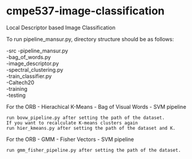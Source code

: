 # cmpe537-image-classification
Local Descriptor based Image Classification

To run pipeline_mansur.py, directory structure should be as follows:

-src
  -pipeline_mansur.py  
  -bag_of_words.py  
  -image_descriptor.py  
  -spectral_clustering.py  
  -train_classifier.py  
-Caltech20  
  -training  
  -testing  


For the ORB - Hierachical K-Means - Bag of Visual Words - SVM pipeline

    run bovw_pipeline.py after setting the path of the dataset.
    If you want to recalculate K-means clusters again
    run hier_kmeans.py after setting the path of the dataset and K.


For the ORB - GMM - Fisher Vectors - SVM pipeline

    run gmm_fisher_pipeline.py after setting the path of the dataset.
